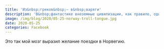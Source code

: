 ```yaml
---
title: 'Из&nbsp;греков&nbsp;— в&nbsp;варяги'
description: 'В&nbsp;фантастике внеземные цивилизации, как правило, однородны: на&nbsp;каждой планете&nbsp;— одно, максимум два государства и&nbsp;политических строя. А&nbsp;у&nbsp;нас&nbsp;— многополярность и&nbsp;мультикультурализм.&nbsp;195 стран на&nbsp;разных стадиях структурной эволюции: от&nbsp;первобытного уклада жизни неконтактных племен до&nbsp;скандинавского либерального социализма, высшей общественно-экономической формации...'
image: /img/blog/2020/05-25-norway-troll-tongue.jpg
date: 2020-05-25
categories: Facebook
---
```


<p>Это так мой мозг выразил желание поездки в&nbsp;Норвегию.</p>
